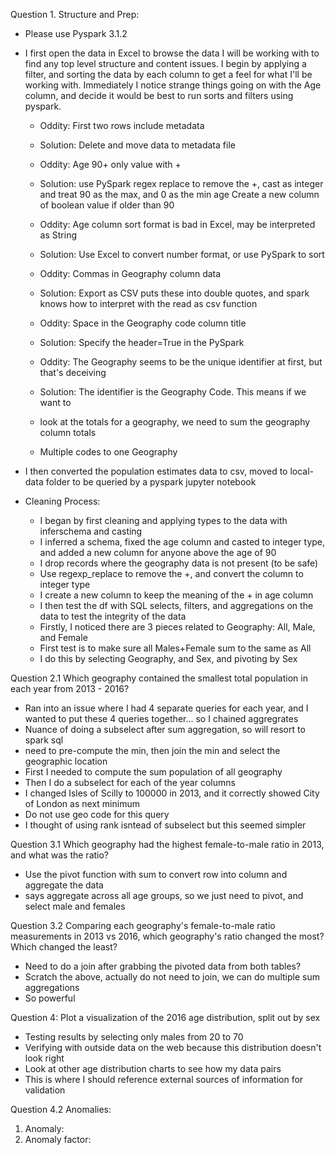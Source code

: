 Question 1. Structure and Prep:
   - Please use Pyspark 3.1.2
   - I first open the data in Excel to browse the data I will be working with to find any top level structure and content
     issues. I begin by applying a filter, and sorting the data by each column to get a feel for what I'll be working with.
     Immediately I notice strange things going on with the Age column, and decide it would be best to run sorts and filters
     using pyspark.
   
     - Oddity: First two rows include metadata
     - Solution: Delete and move data to metadata file
     
     - Oddity: Age 90+ only value with +
     - Solution: use PySpark regex replace to remove the +, cast as integer and treat 90 as the max, and 0 as the min age
                Create a new column of boolean value if older than 90      

     - Oddity: Age column sort format is bad in Excel, may be interpreted as String
     - Solution: Use Excel to convert number format, or use PySpark to sort

     - Oddity: Commas in Geography column data
     - Solution: Export as CSV puts these into double quotes, and spark knows how to interpret with the
       read as csv function

     - Oddity: Space in the Geography code column title
     - Solution: Specify the header=True in the PySpark
     
     - Oddity: The Geography seems to be the unique identifier at first, but that's deceiving
     - Solution: The identifier is the Geography Code. This means if we want to 
     - look at the totals for a geography, we need to sum the geography column totals
     - Multiple codes to one Geography

   - I then converted the population estimates data to csv, moved to local-data folder to be queried by a pyspark jupyter notebook
   - Cleaning Process:
     - I began by first cleaning and applying types to the data with inferschema and casting
     - I inferred a schema, fixed the age column and casted to integer type, and added a new column for anyone above the age of 90
     - I drop records where the geography data is not present (to be safe)
     - Use regexp_replace to remove the +, and convert the column to integer type
     - I create a new column to keep the meaning of the + in age column
     - I then test the df with SQL selects, filters, and aggregations on the data to test the integrity of the data
     - Firstly, I noticed there are 3 pieces related to Geography: All, Male, and Female
     - First test is to make sure all Males+Female sum to the same as All
     - I do this by selecting Geography, and Sex, and pivoting by Sex

Question 2.1 Which geography contained the smallest total population in each year
   from 2013 - 2016?
  - Ran into an issue where I had 4 separate queries for each year, and I wanted to
    put these 4 queries together... so I chained aggregrates
  - Nuance of doing a subselect after sum aggregation, so will resort to spark sql
  - need to pre-compute the min, then join the min and select the geographic location
  - First I needed to compute the sum population of all geography
  - Then I do a subselect for each of the year columns
  - I changed Isles of Scilly to 100000 in 2013, and it correctly showed City of London as next minimum
  - Do not use geo code for this query
  - I thought of using rank isntead of subselect but this seemed simpler
  

Question 3.1 Which geography had the highest female-to-male ratio in 2013, and what was the ratio? 
  - Use the pivot function with sum to convert row into column and aggregate the data
  - says aggregate across all age groups, so we just need to pivot, and select male and females


Question 3.2 Comparing each geography's female-to-male ratio measurements in 2013 vs 2016, which 
    geography's ratio changed the most? Which changed the least?
  - Need to do a join after grabbing the pivoted data from both tables?
  - Scratch the above, actually do not need to join, we can do multiple sum aggregations
  - So powerful
  
Question 4: Plot a visualization of the 2016 age distribution, split out by sex
  - Testing results by selecting only males from 20 to 70
  - Verifying with outside data on the web because this distribution doesn't look right
  - Look at other age distribution charts to see how my data pairs    
  - This is where I should reference external sources of information for validation


Question 4.2 Anomalies: 
  1. Anomaly:
  2. Anomaly factor: 